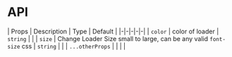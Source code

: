 # API
| Props | Description | Type | Default |
|-|-|-|-|-|
| `color` | color of loader | `string` | |
| `size` | Change Loader Size small to large, can be any valid `font-size` css | `string` | |
| `...otherProps` | | | |
